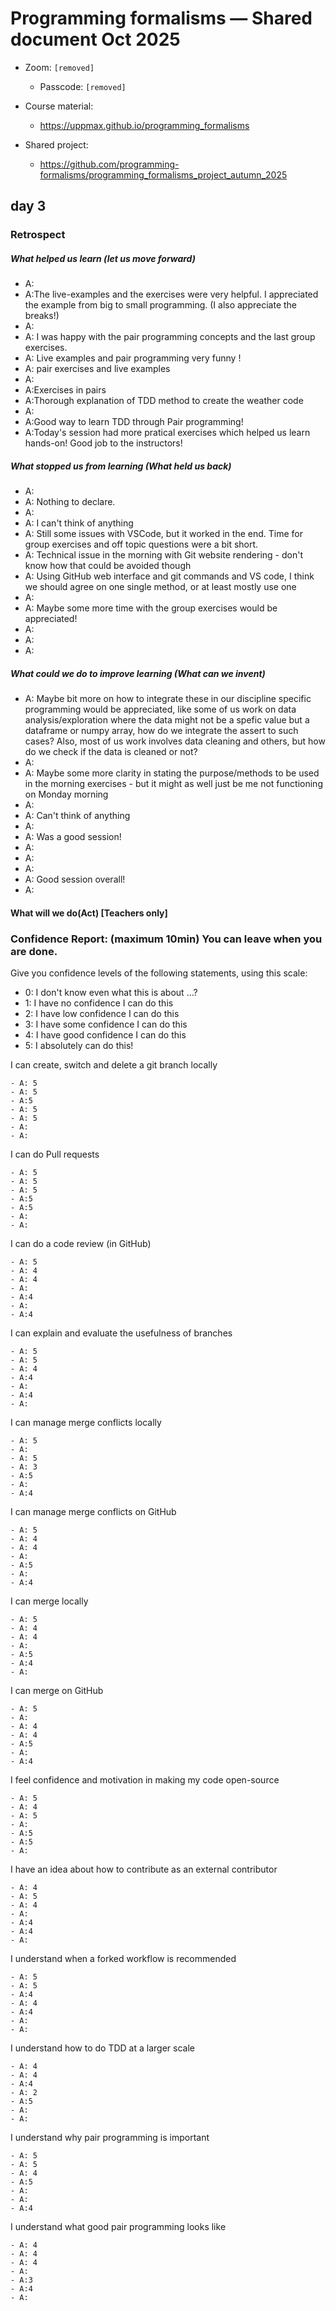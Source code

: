 # Programming formalisms — Shared document Oct 2025

- Zoom: `[removed]`
    - Passcode: `[removed]`

- Course material:
    - <https://uppmax.github.io/programming_formalisms>
- Shared project:
    - <https://github.com/programming-formalisms/programming_formalisms_project_autumn_2025>


## day 3

### Retrospect

##### What helped us learn (let us move forward)

- A:
- A:The live-examples and the exercises were very helpful. I appreciated the example from big to small programming. (I also appreciate the breaks!)
- A:
- A: I was happy with the pair programming concepts and the last group exercises.
- A: Live examples and pair programming very funny !
- A: pair exercises and live examples
- A:
- A:Exercises in pairs
- A:Thorough explanation of TDD method to create the weather code
- A:
- A:Good way to learn TDD through Pair programming!
- A:Today's session had more pratical exercises which helped us learn hands-on! Good job to the instructors!


##### What stopped us from learning (What held us back)

- A:
- A: Nothing to declare.
- A:
- A: I can't think of anything 
- A: Still some issues with VSCode, but it worked in the end. Time for group exercises and off topic questions were a bit short. 
- A: Technical issue in the morning with Git website rendering - don't know how that could be avoided though
- A: Using GitHub web interface and git commands and VS code, I think we should agree on one single method, or at least mostly use one
- A:
- A: Maybe some more time with the group exercises would be appreciated!
- A:
- A:
- A:

##### What could we do to improve learning (What can we invent)

- A: Maybe bit more on how to integrate these in our discipline specific programming would be appreciated, like some of us work on data analysis/exploration where the data might not be a spefic value but a dataframe or numpy array, how do we integrate the assert to such cases? Also, most of us work involves data cleaning and others, but how do we check if the data is cleaned or not?
- A:
- A: Maybe some more clarity in stating the purpose/methods to be used in the morning exercises - but it might as well just be me not functioning on Monday morning 
- A:
- A: Can't think of anything
- A:
- A: Was a good session!
- A:
- A:
- A:
- A: Good session overall!
- A:

#### What will we do(Act) [Teachers only]
### Confidence Report: (maximum 10min) You can leave when you are done.

Give you confidence levels of the following statements,
using this scale:

- 0: I don't know even what this is about ...?
- 1: I have no confidence I can do this
- 2: I have low confidence I can do this
- 3: I have some confidence I can do this
- 4: I have good confidence I can do this
- 5: I absolutely can do this!

I can create, switch and delete a git branch locally

    - A: 5
    - A: 5
    - A:5
    - A: 5
    - A: 5
    - A:
    - A:

I can do Pull requests

    - A: 5
    - A: 5
    - A: 5
    - A:5
    - A:5
    - A:
    - A:

I can do a code review (in GitHub)

    - A: 5
    - A: 4
    - A: 4
    - A:
    - A:4
    - A:
    - A:4

I can explain and evaluate the usefulness of branches

    - A: 5
    - A: 5
    - A: 4
    - A:4
    - A:
    - A:4
    - A:

I can manage merge conflicts locally

    - A: 5
    - A:
    - A: 5
    - A: 3
    - A:5
    - A:
    - A:4

I can manage merge conflicts on GitHub

    - A: 5
    - A: 4
    - A: 4
    - A:
    - A:5
    - A:
    - A:4

I can merge locally

    - A: 5
    - A: 4
    - A: 4
    - A:
    - A:5
    - A:4
    - A:

I can merge on GitHub

    - A: 5
    - A:
    - A: 4
    - A: 4
    - A:5
    - A:
    - A:4
    
I feel confidence and motivation in making my code open-source

    - A: 5
    - A: 4
    - A: 5
    - A:
    - A:5
    - A:5
    - A:
    
I have an idea about how to contribute as an external contributor

    - A: 4
    - A: 5
    - A: 4
    - A:
    - A:4
    - A:4
    - A:
    
I understand when a forked workflow is recommended

    - A: 5
    - A: 5
    - A:4
    - A: 4
    - A:4
    - A:
    - A:

I understand how to do TDD at a larger scale

    - A: 4
    - A: 4
    - A:4
    - A: 2
    - A:5
    - A:
    - A:

I understand why pair programming is important

    - A: 5
    - A: 5
    - A: 4
    - A:5
    - A:
    - A:
    - A:4
    
I understand what good pair programming looks like

    - A: 4
    - A: 4
    - A: 4
    - A:
    - A:3
    - A:4
    - A:
    
    
